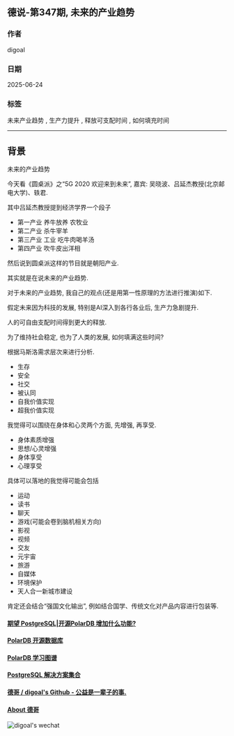 ## 德说-第347期, 未来的产业趋势  
                                              
### 作者                                              
digoal                                              
                                              
### 日期                                              
2025-06-24                                            
                                              
### 标签                                              
未来产业趋势 , 生产力提升 , 释放可支配时间 , 如何填充时间    
                                              
----                                              
                                              
## 背景   
  
未来的产业趋势  
  
今天看《圆桌派》之“5G 2020 欢迎来到未来”, 嘉宾: 吴晓波、吕延杰教授(北京邮电大学)、轶君.  
  
其中吕延杰教授提到经济学界一个段子  
- 第一产业 养牛放养 农牧业  
- 第二产业 杀牛宰羊  
- 第三产业 工业 吃牛肉喝羊汤  
- 第四产业 吹牛皮出洋相  
  
然后说到圆桌派这样的节目就是朝阳产业.   
  
其实就是在说未来的产业趋势.     
  
对于未来的产业趋势, 我自己的观点(还是用第一性原理的方法进行推演)如下.      
  
假定未来因为科技的发展, 特别是AI深入到各行各业后, 生产力急剧提升.    
  
人的可自由支配时间得到更大的释放.  
  
为了维持社会稳定, 也为了人类的发展, 如何填满这些时间?    
  
根据马斯洛需求层次来进行分析.  
- 生存  
- 安全  
- 社交  
- 被认同  
- 自我价值实现  
- 超我价值实现  
  
  
我觉得可以围绕在身体和心灵两个方面, 先增强, 再享受.  
- 身体素质增强  
- 思想/心灵增强  
- 身体享受  
- 心理享受  
  
具体可以落地的我觉得可能会包括  
- 运动  
- 读书  
- 聊天  
- 游戏(可能会卷到脑机相关方向)  
- 影视  
- 视频  
- 交友  
- 元宇宙  
- 旅游  
- 自媒体  
- 环境保护  
- 天人合一新城市建设  
  
肯定还会结合“强国文化输出”, 例如结合国学、传统文化对产品内容进行包装等.    
  
  
#### [期望 PostgreSQL|开源PolarDB 增加什么功能?](https://github.com/digoal/blog/issues/76 "269ac3d1c492e938c0191101c7238216")
  
  
#### [PolarDB 开源数据库](https://openpolardb.com/home "57258f76c37864c6e6d23383d05714ea")
  
  
#### [PolarDB 学习图谱](https://www.aliyun.com/database/openpolardb/activity "8642f60e04ed0c814bf9cb9677976bd4")
  
  
#### [PostgreSQL 解决方案集合](../201706/20170601_02.md "40cff096e9ed7122c512b35d8561d9c8")
  
  
#### [德哥 / digoal's Github - 公益是一辈子的事.](https://github.com/digoal/blog/blob/master/README.md "22709685feb7cab07d30f30387f0a9ae")
  
  
#### [About 德哥](https://github.com/digoal/blog/blob/master/me/readme.md "a37735981e7704886ffd590565582dd0")
  
  
![digoal's wechat](../pic/digoal_weixin.jpg "f7ad92eeba24523fd47a6e1a0e691b59")
  
